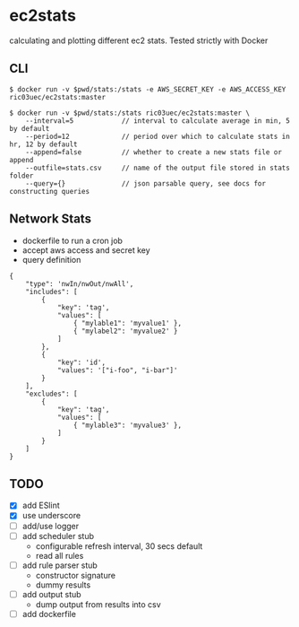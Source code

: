 # ec2stats
calculating and plotting different ec2 stats. Tested strictly with Docker

## CLI

```
$ docker run -v $pwd/stats:/stats -e AWS_SECRET_KEY -e AWS_ACCESS_KEY ric03uec/ec2stats:master

$ docker run -v $pwd/stats:/stats ric03uec/ec2stats:master \
    --interval=5            // interval to calculate average in min, 5 by default
    --period=12             // period over which to calculate stats in hr, 12 by default
    --append=false          // whether to create a new stats file or append
    --outfile=stats.csv     // name of the output file stored in stats folder
    --query={}              // json parsable query, see docs for constructing queries
```

## Network Stats
- dockerfile to run a cron job
- accept aws access and secret key
- query definition
```
{
    "type": 'nwIn/nwOut/nwAll',
    "includes": [
        {
            "key": 'tag',
            "values": [
                { "mylable1": 'myvalue1' },
                { "mylabel2": 'myvalue2' }
            ]
        },
        {
            "key": 'id',
            "values": '["i-foo", "i-bar"]'
        }
    ],
    "excludes": [
        {
            "key": 'tag',
            "values": [
                { "mylable3": 'myvalue3' },
            ]
        }
    ]
}
```

## TODO
- [x] add ESlint
- [x] use underscore
- [  ] add/use logger
- [  ] add scheduler stub
    - configurable refresh interval, 30 secs default
    - read all rules
- [  ] add rule parser stub
    - constructor signature
    - dummy results
- [  ] add output stub
    - dump output from results into csv
- [  ] add dockerfile
